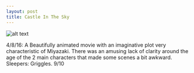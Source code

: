 ```yaml
---
layout: post
title: Castle In The Sky
---
```


![alt text](http://moviefiles.alphacoders.com/332/poster-332.jpg "Castle In The Sky Poster")

4/8/16: A Beautifully animated movie with an imaginative plot very characteristic of Miyazaki. There was an amusing lack of clarity around the age of the 2 main characters that made some scenes a bit awkward. Sleepers: Griggles. 9/10
